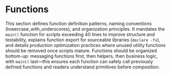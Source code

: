 # Functions

This section defines function definition patterns, naming conventions (lowercase_with_underscores), and organization principles. It mandates the `main()` function for scripts exceeding 40 lines to improve structure and testability, explains function export for sourceable libraries (`declare -fx`), and details production optimization practices where unused utility functions should be removed once scripts mature. Functions should be organized bottom-up: messaging functions first, then helpers, then business logic, with `main()` last—this ensures each function can safely call previously defined functions and readers understand primitives before composition.

